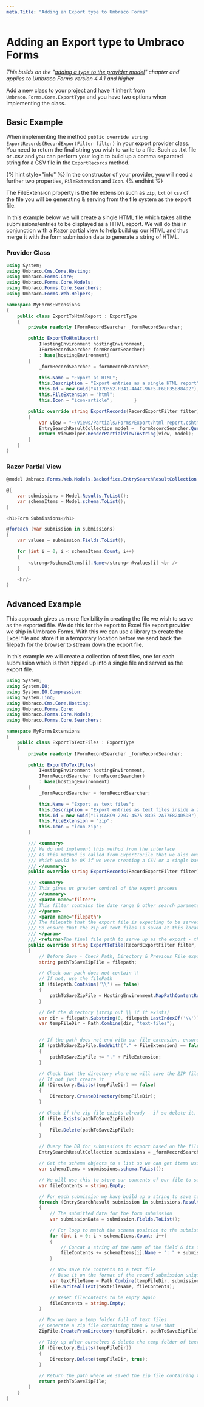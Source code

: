 ```yaml
---
meta.Title: "Adding an Export type to Umbraco Forms"
---
```


# Adding an Export type to Umbraco Forms

*This builds on the "[adding a type to the provider model](adding-a-type.md)" chapter and applies to Umbraco Forms version 4.4.1 and higher*

Add a new class to your project and have it inherit from `Umbraco.Forms.Core.ExportType` and you have two options when implementing the class.

## Basic Example

When implementing the method `public override string ExportRecords(RecordExportFilter filter)` in your export provider class. You need to return the final string you wish to write to a file. Such as .txt file or .csv and you can perform your logic to build up a comma separated string for a CSV file in the `ExportRecords` method.

{% hint style="info" %}
In the constructor of your provider, you will need a further two properties, `FileExtension` and `Icon`.
{% endhint %}

The FileExtension property is the file extension such as `zip`, `txt` or `csv` of the file you will be generating & serving from the file system as the export file.

In this example below we will create a single HTML file which takes all the submissions/entries to be displayed as a HTML report. We will do this in conjunction with a Razor partial view to help build up our HTML and thus merge it with the form submission data to generate a string of HTML.

### Provider Class

```csharp
using System;
using Umbraco.Cms.Core.Hosting;
using Umbraco.Forms.Core;
using Umbraco.Forms.Core.Models;
using Umbraco.Forms.Core.Searchers;
using Umbraco.Forms.Web.Helpers;

namespace MyFormsExtensions
{
    public class ExportToHtmlReport : ExportType
    {
        private readonly IFormRecordSearcher _formRecordSearcher;

        public ExportToHtmlReport(
            IHostingEnvironment hostingEnvironment,
            IFormRecordSearcher formRecordSearcher)
            : base(hostingEnvironment)
        {
            _formRecordSearcher = formRecordSearcher;

            this.Name = "Export as HTML";
            this.Description = "Export entries as a single HTML report";
            this.Id = new Guid("4117D352-FB41-4A4C-96F5-F6EF35B384D2");
            this.FileExtension = "html";
            this.Icon = "icon-article";        }

        public override string ExportRecords(RecordExportFilter filter)
        {
            var view = "~/Views/Partials/Forms/Export/html-report.cshtml";
            EntrySearchResultCollection model = _formRecordSearcher.QueryDataBase(filter);
            return ViewHelper.RenderPartialViewToString(view, model);
        }
    }
}
```

### Razor Partial View

```csharp
@model Umbraco.Forms.Web.Models.Backoffice.EntrySearchResultCollection

@{
    var submissions = Model.Results.ToList();
    var schemaItems = Model.schema.ToList();
}

<h1>Form Submissions</h1>

@foreach (var submission in submissions)
{
    var values = submission.Fields.ToList();

    for (int i = 0; i < schemaItems.Count; i++)
    {
        <strong>@schemaItems[i].Name</strong> @values[i] <br />
    }

    <hr/>
}
```

## Advanced Example

This approach gives us more flexibility in creating the file we wish to serve as the exported file. We do this for the export to Excel file export provider we ship in Umbraco Forms. With this we can use a library to create the Excel file and store it in a temporary location before we send back the filepath for the browser to stream down the export file.

In this example we will create a collection of text files, one for each submission which is then zipped up into a single file and served as the export file.

```csharp
using System;
using System.IO;
using System.IO.Compression;
using System.Linq;
using Umbraco.Cms.Core.Hosting;
using Umbraco.Forms.Core;
using Umbraco.Forms.Core.Models;
using Umbraco.Forms.Core.Searchers;

namespace MyFormsExtensions
{
    public class ExportToTextFiles : ExportType
    {
        private readonly IFormRecordSearcher _formRecordSearcher;

        public ExportToTextFiles(
            IHostingEnvironment hostingEnvironment,
            IFormRecordSearcher formRecordSearcher)
            : base(hostingEnvironment)
        {
            _formRecordSearcher = formRecordSearcher;

            this.Name = "Export as text files";
            this.Description = "Export entries as text files inside a zip file";
            this.Id = new Guid("171CABC9-2207-4575-83D5-2A77E824D5DB");
            this.FileExtension = "zip";
            this.Icon = "icon-zip";
        }

        /// <summary>
        /// We do not implement this method from the interface
        /// As this method is called from ExportToFile that we also override here & is expecting the file contents as a string to be written as a stream to a file
        /// Which would be OK if we were creating a CSV or a single based file that can have a simple string written as a string such as one large HTML report or XML file perhaps
        /// </summary>
        public override string ExportRecords(RecordExportFilter filter) => throw new NotImplementedException();

        /// <summary>
        /// This gives us greater control of the export process
        /// </summary>
        /// <param name="filter">
        /// This filter contains the date range & other search parameters to limit the entries we are exporting
        /// </param>
        /// <param name="filepath">
        /// The filepath that the export file is expecting to be served from
        /// So ensure that the zip of text files is saved at this location
        /// </param>
        /// <returns>The final file path to serve up as the export - this is unlikely to change through the export logic</returns>
        public override string ExportToFile(RecordExportFilter filter, string filepath)
        {
            // Before Save - Check Path, Directory & Previous File export does not exist
            string pathToSaveZipFile = filepath;

            // Check our path does not contain \\
            // If not, use the filePath
            if (filepath.Contains('\\') == false)
            {
                pathToSaveZipFile = HostingEnvironment.MapPathContentRoot(filepath);
            }

            // Get the directory (strip out \\ if it exists)
            var dir = filepath.Substring(0, filepath.LastIndexOf('\\'));
            var tempFileDir = Path.Combine(dir, "text-files");


            // If the path does not end with our file extension, ensure it's added
            if (pathToSaveZipFile.EndsWith("." + FileExtension) == false)
            {
                pathToSaveZipFile += "." + FileExtension;
            }

            // Check that the directory where we will save the ZIP file temporarily exists
            // If not just create it
            if (Directory.Exists(tempFileDir) == false)
            {
                Directory.CreateDirectory(tempFileDir);
            }

            // Check if the zip file exists already - if so delete it, as we have a new update
            if (File.Exists(pathToSaveZipFile))
            {
                File.Delete(pathToSaveZipFile);
            }

            // Query the DB for submissions to export based on the filter
            EntrySearchResultCollection submissions = _formRecordSearcher.QueryDataBase(filter);

            // Get the schema objects to a list so we can get items using position index
            var schemaItems = submissions.schema.ToList();

            // We will use this to store our contents of our file to save as a text file
            var fileContents = string.Empty;

            // For each submission we have build up a string to save to a text file
            foreach (EntrySearchResult submission in submissions.Results)
            {
                // The submitted data for the form submission
                var submissionData = submission.Fields.ToList();

                // For loop to match the schema position to the submission data
                for (int i = 0; i < schemaItems.Count; i++)
                {
                    // Concat a string of the name of the field & its stored data
                    fileContents += schemaItems[i].Name + ": " + submissionData[i] + Environment.NewLine;
                }

                // Now save the contents to a text file
                // Base it on the format of the record submission unique id
                var textFileName = Path.Combine(tempFileDir, submission.UniqueId + ".txt");
                File.WriteAllText(textFileName, fileContents);

                // Reset fileContents to be empty again
                fileContents = string.Empty;
            }

            // Now we have a temp folder full of text files
            // Generate a zip file containing them & save that
            ZipFile.CreateFromDirectory(tempFileDir, pathToSaveZipFile);

            // Tidy up after ourselves & delete the temp folder of text files
            if (Directory.Exists(tempFileDir))
            {
                Directory.Delete(tempFileDir, true);
            }

            // Return the path where we saved the zip file containing the text files
            return pathToSaveZipFile;
        }
    }
}
```
